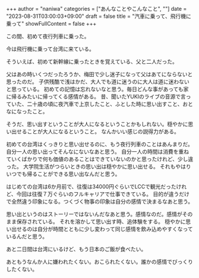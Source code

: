 +++
author = "naniwa"
categories = ["あんなことやこんなこと", ""]
date = "2023-08-31T03:00:03+09:00"
draft = false
title = "汽車に乗って、飛行機に乗って"
showFullContent = false
+++

この間、初めて夜行列車に乗った。

今は飛行機に乗って台湾に来ている。

そういえば、初めて新幹線に乗ったときを覚えている、父と二人だった。

父はあの時いくつだったろうか、梅田で少し迷子になって父はあてにならないと思ったのだ。
子供残酷で浅はかだ、大人でも道に迷うのに大人は道に迷わないと思っている。
初めての記憶は忘れないなと思う。毎日どんな事があっても家に帰るみたいに帰ってくる感情がある。
昔、聞いたYUKIのライブの音源で言っていた、二十歳の頃に夜汽車で上京したこと、ふとした時に思い出すこと、おとなになったこと。

そうだ、思い出すということが大人になるということかもしれない。穏やかに思い出せることが大人になるということ。
なんかいい感じの説得力がある。

初めての台湾はくっきりと思い出せるのに、もう夜行列車のことはあんまりだ。
自分一人の思い出ってそんなにないなあと思う。
自分一人の時間は消費を重ねていくばかりで何も価値のあることはできていないのかと思ったけれど、少し違った。
大学院生活がつらいときの思い出は穏やかに思い出せる。
それもやはりいつでも帰ることができる思い出なんだと思う。

はじめての台湾は6か月前で、往復は34000円ぐらいでLCCで観光だったけれど、今回は往復７万ぐらいのフルキャリアで仕事できている。
目的が違うだけで全然違う印象になる。つくづく物事の印象は自分の感情で決まるなあと思う。

思い出というのはストーリーではないんだなあと思う。感情なのだ。感情がそのまま保存されている。
それを溶かして思い出す時、追体験をする。
穏やかに思い出せるのは自分が時間とともに少し変わって同じ感情を飲み込めやすくなっているんだと思う。

あと二日間は台湾にいるけど、もう日本のご飯が食べたい。

あともうなんか人に嫌われたくない。おこられたくない。誰かの感情でびっくりしたくない。
